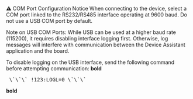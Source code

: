 ⚠️ COM Port Configuration Notice
When connecting to the device, select a COM port linked to the RS232/RS485 interface operating at 9600 baud. Do not use a USB COM port by default.

Note on USB COM Ports:
While USB can be used at a higher baud rate (115200), it requires disabling interface logging first. Otherwise, log messages will interfere with communication between the Device 
Assistant application and the board.

To disable logging on the USB interface, send the following command before attempting communication:
**bold**
<pre> \`\`\` !123:LOGL=0 \`\`\` </pre>
__bold__
